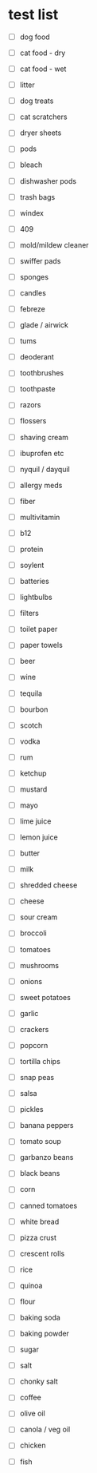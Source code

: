 # test list


- [ ] dog food
- [ ] cat food - dry
- [ ] cat food - wet
- [ ] litter
- [ ] dog treats
- [ ] cat scratchers


- [ ] dryer sheets
- [ ] pods
- [ ] bleach


- [ ] dishwasher pods
- [ ] trash bags
- [ ] windex
- [ ] 409
- [ ] mold/mildew cleaner
- [ ] swiffer pads
- [ ] sponges


- [ ] candles
- [ ] febreze
- [ ] glade / airwick


- [ ] tums
- [ ] deoderant
- [ ] toothbrushes
- [ ] toothpaste
- [ ] razors
- [ ] flossers
- [ ] shaving cream
- [ ] ibuprofen etc
- [ ] nyquil / dayquil
- [ ] allergy meds


- [ ] fiber
- [ ] multivitamin
- [ ] b12
- [ ] protein
- [ ] soylent


- [ ] batteries
- [ ] lightbulbs
- [ ] filters


- [ ] toilet paper
- [ ] paper towels


- [ ] beer
- [ ] wine
- [ ] tequila
- [ ] bourbon
- [ ] scotch
- [ ] vodka
- [ ] rum


- [ ] ketchup
- [ ] mustard
- [ ] mayo
- [ ] lime juice
- [ ] lemon juice


- [ ] butter
- [ ] milk
- [ ] shredded cheese
- [ ] cheese
- [ ] sour cream


- [ ] broccoli
- [ ] tomatoes
- [ ] mushrooms
- [ ] onions
- [ ] sweet potatoes
- [ ] garlic


- [ ] crackers
- [ ] popcorn
- [ ] tortilla chips
- [ ] snap peas


- [ ] salsa
- [ ] pickles
- [ ] banana peppers
- [ ] tomato soup
- [ ] garbanzo beans
- [ ] black beans
- [ ] corn
- [ ] canned tomatoes


- [ ] white bread
- [ ] pizza crust
- [ ] crescent rolls
- [ ] rice
- [ ] quinoa


- [ ] flour
- [ ] baking soda
- [ ] baking powder
- [ ] sugar
- [ ] salt
- [ ] chonky salt


- [ ] coffee


- [ ] olive oil
- [ ] canola / veg oil


- [ ] chicken
- [ ] fish
